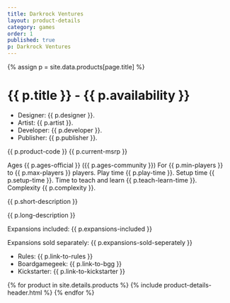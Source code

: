 ```yaml
---
title: Darkrock Ventures
layout: product-details
category: games
order: 1
published: true
p: Darkrock Ventures
---
```

{% assign p = site.data.products[page.title] %}
<h1>{{ p.title }} - {{ p.availability }}</h1>
<div class="details-box-image" style="background-image: url({{ p.box-image }})">
</div>
<div class="details-game-contents-image" style="background-image: url({{ p.game-contents-image }})">
</div>
<div class="credits">
<ul>
<li>Designer: {{ p.designer }}.</li>
<li>Artist: {{ p.artist }}.</li>
<li>Developer: {{ p.developer }}.</li>
<li>Publisher: {{ p.publisher }}.</li>
</ul>
</div>
<div class="price">
<p>{{ p.product-code }} {{ p.current-msrp }}</p>
</div>
<div class="gameplay">
<p>Ages {{ p.ages-official }} ({{ p.ages-community }}) For {{ p.min-players }} to {{ p.max-players }} players. Play time 
{{ p.play-time }}. Setup time {{ p.setup-time }}. Time to teach and learn {{ p.teach-learn-time }}. Complexity {{ p.complexity }}.</p>
</div>
<div class="short-description">
<p>{{ p.short-description }}</p>
</div>
<div class="short-description">
<p>{{ p.long-description }}</p>
</div>
<div class="expanded-by">
<p>Expansions included: {{ p.expansions-included }}</p>
<p>Expansions sold separately: {{ p.expansions-sold-seperately }} </p>
</div>
<div class="links">
<ul>
<li>Rules: {{ p.link-to-rules }}</li>
<li>Boardgamegeek: {{ p.link-to-bgg }}</li>
<li>Kickstarter: {{ p.link-to-kickstarter }}</li>
</ul>
</div>
{% for product in site.details.products %}
{% include product-details-header.html %}
{% endfor %}
